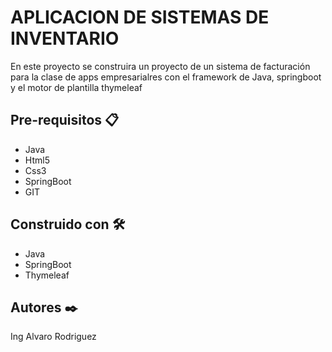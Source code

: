 # APLICACION DE SISTEMAS DE INVENTARIO

En este proyecto se construira un proyecto de un sistema de facturación para la clase de apps empresarialres con el framework de Java, springboot y el motor de plantilla thymeleaf

## Pre-requisitos 📋

* Java
* Html5
* Css3
* SpringBoot
* GIT

## Construido con 🛠️
* Java
* SpringBoot
* Thymeleaf


## Autores ✒️
Ing Alvaro Rodriguez
